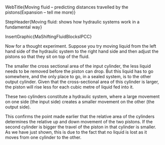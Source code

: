 WebTitle{Moving fluid &ndash; predicting distances travelled by the pistons(Expansion &ndash; tell me more)}

StepHeader{Moving fluid: shows how hydraulic systems work in a fundamental way}

InsertGraphic{MaShiftingFluidBlocksIPCC}


Now for a thought experiment. Suppose you try moving liquid from the left hand side of the hydraulic system to the right hand side and then adjust the pistons so that they sit on top of the fluid.

The smaller the cross sectional area of the input cylinder, the less liquid needs to be removed before the piston can drop. But this liquid has to go somewhere, and the only place to go, in a sealed system, is to the other output cylinder. Given that the cross-sectional area of this cylinder is larger, the piston will rise less for each cubic metre of liquid fed into it.

These two cylinders constitute a hydraulic system, where a large movement on one side (the input side) creates a smaller movement on the other (the output side).

This confirms the point made earlier that the relative area of the cylinders determines the relative up and down movement of the two pistons. If the second cylinder is bigger the travel of the piston in that cylinder is smaller. As we have just shown, this is due to the fact that no liquid is lost as it moves from one cylinder to the other.
